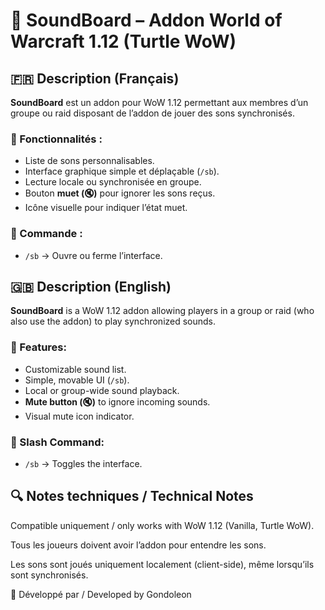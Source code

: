 # 🎵 SoundBoard – Addon World of Warcraft 1.12 (Turtle WoW)

## 🇫🇷 Description (Français)

**SoundBoard** est un addon pour WoW 1.12 permettant aux membres d’un groupe ou raid disposant de l’addon de jouer des sons synchronisés.

### 🔧 Fonctionnalités :

- Liste de sons personnalisables.
- Interface graphique simple et déplaçable (`/sb`).
- Lecture locale ou synchronisée en groupe.
- Bouton **muet (🔇)** pour ignorer les sons reçus.
- Icône visuelle pour indiquer l’état muet.


### 💬 Commande :

- `/sb`     → Ouvre ou ferme l’interface.

## 🇬🇧 Description (English)

**SoundBoard** is a WoW 1.12 addon allowing players in a group or raid (who also use the addon) to play synchronized sounds.

### 🔧 Features:

- Customizable sound list.
- Simple, movable UI (`/sb`).
- Local or group-wide sound playback.
- **Mute button (🔇)** to ignore incoming sounds.
- Visual mute icon indicator.

### 💬 Slash Command:

- `/sb`     → Toggles the interface.

## 🔍 Notes techniques / Technical Notes

Compatible uniquement / only works with WoW 1.12 (Vanilla, Turtle WoW).

Tous les joueurs doivent avoir l’addon pour entendre les sons.

Les sons sont joués uniquement localement (client-side), même lorsqu’ils sont synchronisés.

👤 Développé par / Developed by Gondoleon